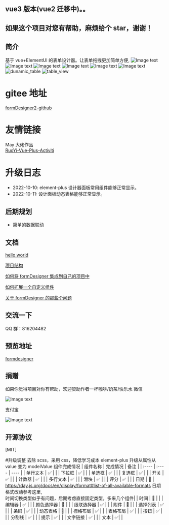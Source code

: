 ## vue3 版本(vue2 迁移中)。。

## 如果这个项目对您有帮助，麻烦给个 star，谢谢！

## 简介

基于 vue+ElementUI 的表单设计器。让表单拖拽更加简单方便,
![Image text](https://gitee.com/wurong19870715/formDesigner/raw/master/public/img/designer.png)
![Image text](https://gitee.com/wurong19870715/formDesigner/raw/master/public/img/preview.png)
![Image text](https://gitee.com/wurong19870715/formDesigner/raw/master/public/img/edit-form.png)
![Image text](https://gitee.com/wurong19870715/formDesigner/raw/master/public/img/config-json.png)
![Image text](https://gitee.com/wurong19870715/formDesigner/raw/master/public/img/val-json.png)
![Image text](https://gitee.com/wurong19870715/formDesigner/raw/master/public/img/dialogList.png)
![dunamic_table](https://gitee.com/wurong19870715/formDesigner/raw/master/public/img/dynamic_table.png)
![table_view](https://gitee.com/wurong19870715/formDesigner/raw/master/public/img/tableview.png)

# gitee 地址

[formDesigner2-github](https://github.com/wison-wu/formDesigner)

# 友情链接

May 大佬作品<br/>
[RuoYi-Vue-Plus-Activiti](https://gitee.com/sgs98/RuoYi-Vue-Plus-Activiti)

# 升级日志

- 2022-10-10: element-plus 设计器面板常用组件能够正常显示。
- 2022-10-11: 设计面板动态表格能够正常显示。

## 后期规划

- 简单的数据联动

## 文档

[hello world](https://my.oschina.net/wison/blog/5276173)

[项目结构](https://my.oschina.net/wison/blog/5276165)

[如何将 formDesigner 集成到自己的项目中](https://my.oschina.net/wison/blog/5540167)

[如何扩展一个自定义组件](https://my.oschina.net/wison/blog/5276172)

[关于 formDesigner 的那些个问题](https://my.oschina.net/wison/blog/5551474)

## 交流一下

QQ 群：816204482

## 预览地址

[formdesigner](http://wurong19870715.gitee.io/formdesigner3)

## 捐赠

如果你觉得项目对你有帮助，欢迎赞助作者一杯咖啡/奶茶/快乐水
微信

![Image text](https://gitee.com/wurong19870715/formDesigner/raw/master/public/img/weixin.png)

支付宝

![Image text](https://gitee.com/wurong19870715/formDesigner/raw/master/public/img/zhifubao.png)

## 开源协议

[MIT]

#升级调整
去除 scss，采用 css，降低学习成本
element-plus 升级从属性从 value 变为 modelValue
组件完成情况
| 组件名称 | 完成情况 | 备注 |
| :---- | :---- | ---- |
| 单行文本 | ✅ | |
| 下拉框 | ✅ | |
| 单选框 | ✅ | |
| 复选框 | ✅ | |
| 开关 | ✅ | |
| 计数器 | ✅ | |
| 多行文本 | ✅ | |
| 滑块 | ✅ | |
| 评分 | ✅ | |
| 日期 | 🔨 | https://day.js.org/docs/en/display/format#list-of-all-available-formats 日期格式改动参考这里,<br>时间切换类型似乎有问题，后期考虑直接固定类型，多来几个组件|
| 时间 | 🔨 | |
| 编辑器 | ✅ | |
| 颜色选择器 | 🔨 | |
| 级联选择器 | ✅ | |
| 附件 | 🔨 | |
| 选择列表 | ✅ | |
| 条码 | ✅ | |
| 动态表格 | 🔨 | |
| 栅格布局 | ✅ | |
| 表格布局 | ✅ | |
| 按钮 | ✅ | |
| 分割线 | ✅ | |
| 提示 | ✅ | |
| 文字链接 | ✅ | |
| 文本 | ✅| |
